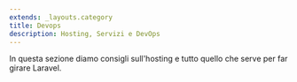 ```yaml
---
extends: _layouts.category
title: Devops
description: Hosting, Servizi e DevOps
---
```


In questa sezione diamo consigli sull'hosting e tutto quello che serve per far girare Laravel.
